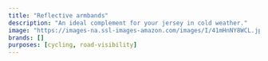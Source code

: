 ```yaml
---
title: "Reflective armbands"
description: "An ideal complement for your jersey in cold weather."
image: "https://images-na.ssl-images-amazon.com/images/I/41mHnNY8WCL.jpg"
brands: []
purposes: [cycling, road-visibility]
---
```

